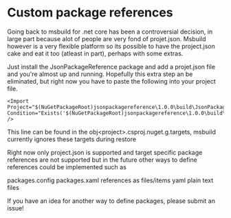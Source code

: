 # Custom package references

Going back to msbuild for .net core has been a controversial decision, in large part because alot of people are very fond of projet.json. 
Msbuild however is a very flexible platform so its possible to have the project.json cake and eat it too (atleast in part), perhaps with some extras.

Just install the JsonPackageReference package and add a projet.json file and you're almost up and running. Hopefully this extra step an be eliminated, but right now you have to paste the
following into your project file.

    <Import Project="$(NuGetPackageRoot)jsonpackagereference\1.0.0\build\JsonPackageReference.targets" Condition="Exists('$(NuGetPackageRoot)jsonpackagereference\1.0.0\build\JsonPackageReference.targets')" />

This line can be found in the obj\<project>.csproj.nuget.g.targets, msbuild currently ignores these targets during restore

Right now only project.json is supported and target specific package references are not supported but in the future other ways to define references could be implemented such as

packages.config
packages.xaml
references as files/items
yaml
plain text files



If you have an idea for another way to define packages, please submit an issue!